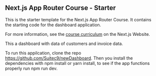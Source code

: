 ## Next.js App Router Course - Starter

This is the starter template for the Next.js App Router Course. It contains the starting code for the dashboard application.

For more information, see the [course curriculum](https://nextjs.org/learn) on the Next.js Website.

This a dashboard with data of customers and invoice data.

To run this appilcation, clone the repo https://github.com/Suitec9/newDashboard.
Then you install the dependencies with npm install or yarn install, to 
see if the app functions properly run npm run dev.
